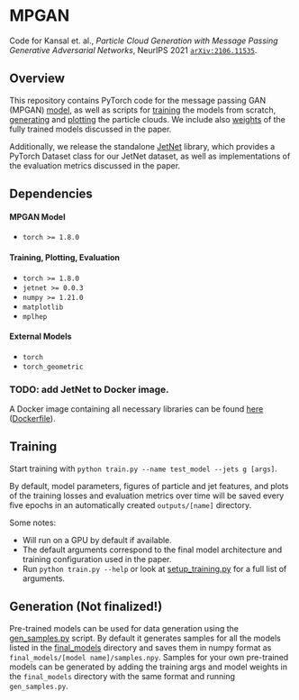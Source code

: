 # MPGAN

Code for Kansal et. al., *Particle Cloud Generation with Message Passing Generative Adversarial Networks*, NeurIPS 2021 [`arXiv:2106.11535`](https://arxiv.org/abs/2106.11535).


## Overview

This repository contains PyTorch code for the message passing GAN (MPGAN) [model](mpgan/model.py), as well as scripts for [training](train.py) the models from scratch, [generating](gen_samples.py) and [plotting](save_outputs.py) the particle clouds. 
We include also [weights](final_models) of the fully trained models discussed in the paper. 

Additionally, we release the standalone [JetNet](https://github.com/rkansal47/JetNet) library, which provides a PyTorch Dataset class for our JetNet dataset, as well as  implementations of the evaluation metrics discussed in the paper.

## Dependencies

#### MPGAN Model

 - `torch >= 1.8.0`

#### Training, Plotting, Evaluation

 - `torch >= 1.8.0`
 - `jetnet >= 0.0.3`
 - `numpy >= 1.21.0`
 - `matplotlib`
 - `mplhep`

#### External Models

 - `torch`
 - `torch_geometric`

### TODO: add JetNet to Docker image.

A Docker image containing all necessary libraries can be found [here](https://gitlab-registry.nautilus.optiputer.net/raghsthebest/mnist-graph-gan:latest) ([Dockerfile](Dockerfile)).


## Training

Start training with `python train.py --name test_model --jets g [args]`. 

By default, model parameters, figures of particle and jet features, and plots of the training losses and evaluation metrics over time will be saved every five epochs in an automatically created `outputs/[name]` directory.

Some notes:
 - Will run on a GPU by default if available. 
 - The default arguments correspond to the final model architecture and training configuration used in the paper. 
 - Run `python train.py --help` or look at [setup_training.py](setup_training.py) for a full list of arguments.


## Generation (Not finalized!)

Pre-trained models can be used for data generation using the [gen_samples.py](gen_samples.py) script. 
By default it generates samples for all the models listed in the [final_models](final_models) directory and saves them in numpy format as `final_models/[model name]/samples.npy`. 
Samples for your own pre-trained models can be generated by adding the training args and model weights in the `final_models` directory with the same format and running `gen_samples.py`.

